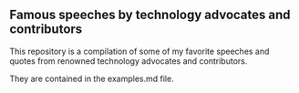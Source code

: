 ## Famous speeches by technology advocates and contributors

This repository is a compilation of some of my favorite speeches and quotes from renowned technology advocates and contributors.

They are contained in the examples.md file.

